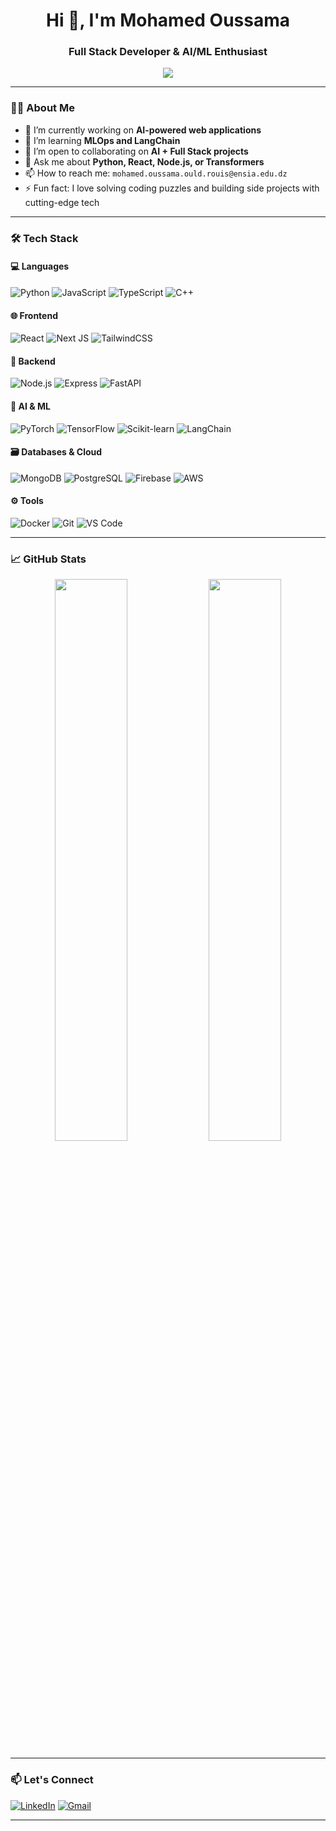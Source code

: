 <!-- Profile README Template for a Full Stack + AI Developer -->

<h1 align="center">Hi 👋, I'm Mohamed Oussama</h1>
<h3 align="center">Full Stack Developer & AI/ML Enthusiast</h3>

<p align="center">
  <img src="https://readme-typing-svg.herokuapp.com/?lines=Software+Engineer;Full+Stack+Web+Developer;AI%2FML+Enthusiast;Tech+Explorer&center=true&width=500&height=45">
</p>

---

### 👨‍💻 About Me

- 🔭 I’m currently working on **AI-powered web applications**
- 🌱 I’m learning **MLOps and LangChain**
- 👯 I’m open to collaborating on **AI + Full Stack projects**
- 💬 Ask me about **Python, React, Node.js, or Transformers**
- 📫 How to reach me: `mohamed.oussama.ould.rouis@ensia.edu.dz`
- ⚡ Fun fact: I love solving coding puzzles and building side projects with cutting-edge tech

---

### 🛠️ Tech Stack

#### 💻 Languages
![Python](https://img.shields.io/badge/Python-3670A0?style=for-the-badge&logo=python&logoColor=ffdd54)
![JavaScript](https://img.shields.io/badge/JavaScript-F7DF1E?style=for-the-badge&logo=javascript&logoColor=black)
![TypeScript](https://img.shields.io/badge/TypeScript-007ACC?style=for-the-badge&logo=typescript&logoColor=white)
![C++](https://img.shields.io/badge/C++-00599C?style=for-the-badge&logo=cplusplus&logoColor=white)

#### 🌐 Frontend
![React](https://img.shields.io/badge/React-20232A?style=for-the-badge&logo=react&logoColor=61DAFB)
![Next JS](https://img.shields.io/badge/Next-black?style=for-the-badge&logo=next.js&logoColor=white)
![TailwindCSS](https://img.shields.io/badge/Tailwind_CSS-38B2AC?style=for-the-badge&logo=tailwind-css&logoColor=white)

#### 🔧 Backend
![Node.js](https://img.shields.io/badge/Node.js-339933?style=for-the-badge&logo=nodedotjs&logoColor=white)
![Express](https://img.shields.io/badge/Express.js-404D59?style=for-the-badge)
![FastAPI](https://img.shields.io/badge/FastAPI-005571?style=for-the-badge&logo=fastapi)

#### 🧠 AI & ML
![PyTorch](https://img.shields.io/badge/PyTorch-EE4C2C?style=for-the-badge&logo=PyTorch&logoColor=white)
![TensorFlow](https://img.shields.io/badge/TensorFlow-FE6F00?style=for-the-badge&logo=tensorflow&logoColor=white)
![Scikit-learn](https://img.shields.io/badge/Scikit--learn-F7931E?style=for-the-badge&logo=scikit-learn&logoColor=white)
![LangChain](https://img.shields.io/badge/LangChain-black?style=for-the-badge)

#### 🗃️ Databases & Cloud
![MongoDB](https://img.shields.io/badge/MongoDB-4EA94B?style=for-the-badge&logo=mongodb&logoColor=white)
![PostgreSQL](https://img.shields.io/badge/PostgreSQL-316192?style=for-the-badge&logo=postgresql&logoColor=white)
![Firebase](https://img.shields.io/badge/Firebase-FFCA28?style=for-the-badge&logo=firebase&logoColor=black)
![AWS](https://img.shields.io/badge/AWS-232F3E?style=for-the-badge&logo=amazon-aws)

#### ⚙️ Tools
![Docker](https://img.shields.io/badge/Docker-2496ED?style=for-the-badge&logo=docker&logoColor=white)
![Git](https://img.shields.io/badge/Git-F05032?style=for-the-badge&logo=git&logoColor=white)
![VS Code](https://img.shields.io/badge/VSCode-007ACC?style=for-the-badge&logo=visual-studio-code)

---

### 📈 GitHub Stats

<p align="center">
  <img src="https://github-readme-stats.vercel.app/api?username=OussamaOuldRouis&show_icons=true&theme=radical" width="48%"/>
  <img src="https://github-readme-streak-stats.herokuapp.com/?user=OussamaOuldRouis&theme=radical" width="48%"/>
</p>

---


### 📫 Let's Connect

[![LinkedIn](https://img.shields.io/badge/LinkedIn-blue?style=flat-square&logo=linkedin)]([https://linkedin.com/in/yourusername](https://www.linkedin.com/in/mohamed-oussama-ould-rouis-6b6a0327a/))  
[![Gmail](https://img.shields.io/badge/Email-D14836?style=flat-square&logo=gmail&logoColor=white)](mailto:mohamed.oussama.ould.rouis@ensia.edu.dz)

---


